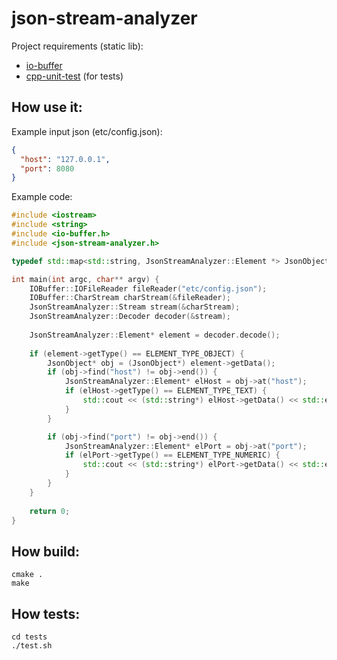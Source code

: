 # json-stream-analyzer

Project requirements (static lib):
  - [io-buffer](https://github.com/Alexander1000/io-buffer)
  - [cpp-unit-test](https://github.com/Alexander1000/cpp-unit-test) (for tests)
  
## How use it:

Example input json (etc/config.json):
```json
{
  "host": "127.0.0.1",
  "port": 8080
}
```

Example code:
```c++
#include <iostream>
#include <string>
#include <io-buffer.h>
#include <json-stream-analyzer.h>

typedef std::map<std::string, JsonStreamAnalyzer::Element *> JsonObject;

int main(int argc, char** argv) {
    IOBuffer::IOFileReader fileReader("etc/config.json");
    IOBuffer::CharStream charStream(&fileReader);
    JsonStreamAnalyzer::Stream stream(&charStream);
    JsonStreamAnalyzer::Decoder decoder(&stream);
    
    JsonStreamAnalyzer::Element* element = decoder.decode();
    
    if (element->getType() == ELEMENT_TYPE_OBJECT) {
        JsonObject* obj = (JsonObject*) element->getData();
        if (obj->find("host") != obj->end()) {
            JsonStreamAnalyzer::Element* elHost = obj->at("host");
            if (elHost->getType() == ELEMENT_TYPE_TEXT) {
                std::cout << (std::string*) elHost->getData() << std::endl;
            }
        }

        if (obj->find("port") != obj->end()) {
            JsonStreamAnalyzer::Element* elPort = obj->at("port");
            if (elPort->getType() == ELEMENT_TYPE_NUMERIC) {
                std::cout << (std::string*) elPort->getData() << std::endl;
            }
        }
    }
        
    return 0;
}
```

## How build:
```shell
cmake .
make
```

## How tests:
```shell
cd tests
./test.sh
```
